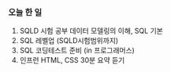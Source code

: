 ### 오늘 한 일
1. SQLD 시험 공부 데이터 모델링의 이해, SQL 기본
2. SQL 레벨업 (SQLD시험범위까지)
3. SQL 코딩테스트 준비 (in 프로그래머스)
4. 인프런 HTML, CSS 30분 요약 듣기
